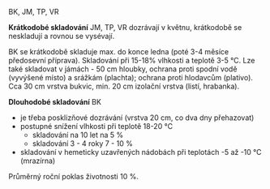 BK, JM, TP, VR

**Krátkodobé skladování**
JM, TP, VR dozrávají v květnu, krátkodobě se neskladují a rovnou se vysévají.

BK se krátkodobě skladuje max. do konce ledna (poté 3-4 měsíce předosevní příprava). Skladování při 15-18% vlhkosti a teplotě 3-5 °C.
Lze také skladovat v jámách - 50 cm hloubky, ochrana proti spodní vodě (vyvýšené místo) a srážkám (plachta); ochrana proti hlodavcům (plativo). Cca 30 cm vrstva bukvic, min. 20 cm izolační vrstva (listí, hrabanka).

**Dlouhodobé skladování**
BK 
- je třeba posklizňové dozrávání (vrstva 20 cm, co dva dny přehazovat)
- postupné snížení vlhkosti při teplotě 18-20 °C
	- skladování na 10 let na 5 %
	- skladování 3 - 4 roky 7 - 10 %
- skladování v hemeticky uzavřených nádobách při teplotách -5 až -10 °C (mrazírna)

Průměrný roční poklas životnosti 10 %.